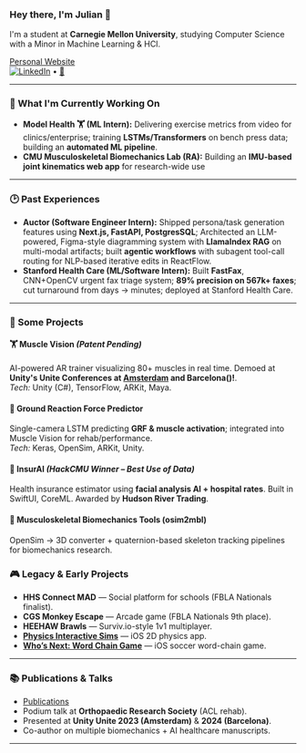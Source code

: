 ### Hey there, I'm Julian 👋

I'm a student at **Carnegie Mellon University**, studying Computer Science with a Minor in Machine Learning & HCI.  

[Personal Website](https://www.juliannth.com)  
[![LinkedIn](https://img.shields.io/badge/LinkedIn-0077B5?style=flat&logo=linkedin&logoColor=white)](https://www.linkedin.com/in/JulianNTH/) • [📧](mailto:jngthowh@andrew.cmu.edu)

---

### 🚀 What I'm Currently Working On

* **Model Health 🏋️ (ML Intern):** Delivering exercise metrics from video for clinics/enterprise; training **LSTMs/Transformers** on bench press data; building an **automated ML pipeline**.  
* **CMU Musculoskeletal Biomechanics Lab (RA):** Building an **IMU-based joint kinematics web app** for research-wide use

---

### 🕑 Past Experiences

* **Auctor (Software Engineer Intern):** Shipped persona/task generation features using **Next.js, FastAPI, PostgresSQL**; Architected an LLM-powered, Figma-style diagramming system with **LlamaIndex RAG** on multi-modal artifacts; built **agentic workflows** with subagent tool-call routing for NLP-based iterative edits in ReactFlow.
* **Stanford Health Care (ML/Software Intern):** Built **FastFax**, CNN+OpenCV urgent fax triage system; **89% precision on 567k+ faxes**; cut turnaround from days → minutes; deployed at Stanford Health Care. 

---

### 🔧 Some Projects

#### 🏋️ Muscle Vision *(Patent Pending)*  
AI-powered AR trainer visualizing 80+ muscles in real time. Demoed at **Unity's Unite Conferences at [Amsterdam](https://www.youtube.com/watch?v=8ZIdejTiXAE&t=2894s) and Barcelona()!**.  
*Tech:* Unity (C#), TensorFlow, ARKit, Maya.  

#### 🧠 Ground Reaction Force Predictor  
Single-camera LSTM predicting **GRF & muscle activation**; integrated into Muscle Vision for rehab/performance.  
*Tech:* Keras, OpenSim, ARKit, Unity.  

#### 📱 InsurAI *(HackCMU Winner – Best Use of Data)*  
Health insurance estimator using **facial analysis AI + hospital rates**. Built in SwiftUI, CoreML. Awarded by **Hudson River Trading**.  

#### 🔬 Musculoskeletal Biomechanics Tools (osim2mbl)  
OpenSim → 3D converter + quaternion-based skeleton tracking pipelines for biomechanics research.  

### 🎮 Legacy & Early Projects  
- **HHS Connect MAD** — Social platform for schools (FBLA Nationals finalist).  
- **CGS Monkey Escape** — Arcade game (FBLA Nationals 9th place).  
- **HEEHAW Brawls** — Surviv.io-style 1v1 multiplayer.  
- [**Physics Interactive Sims**](https://julianngthowhing.wixsite.com/juliannth/about-1) — iOS 2D physics app.  
- [**Who’s Next: Word Chain Game**](https://julianngthowhing.wixsite.com/juliannth) — iOS soccer word-chain game.  

---

### 📚 Publications & Talks

* [Publications](https://www.juliannth.com/#publications)  
* Podium talk at **Orthopaedic Research Society** (ACL rehab).  
* Presented at **Unity Unite 2023 (Amsterdam)** & **2024 (Barcelona)**.  
* Co-author on multiple biomechanics + AI healthcare manuscripts.  

---
